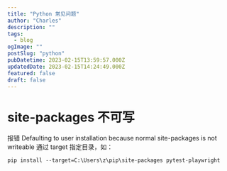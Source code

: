 ```yaml
---
title: "Python 常见问题"
author: "Charles"
description: ""
tags:
  - blog
ogImage: ""
postSlug: "python"
pubDatetime: 2023-02-15T13:59:57.000Z
updatedDate: 2023-02-15T14:24:49.000Z
featured: false
draft: false
---
```


# site-packages 不可写

报错 Defaulting to user installation because normal site-packages is not writeable
通过 target 指定目录，如：

```
pip install --target=C:\Users\z\pip\site-packages pytest-playwright
```
